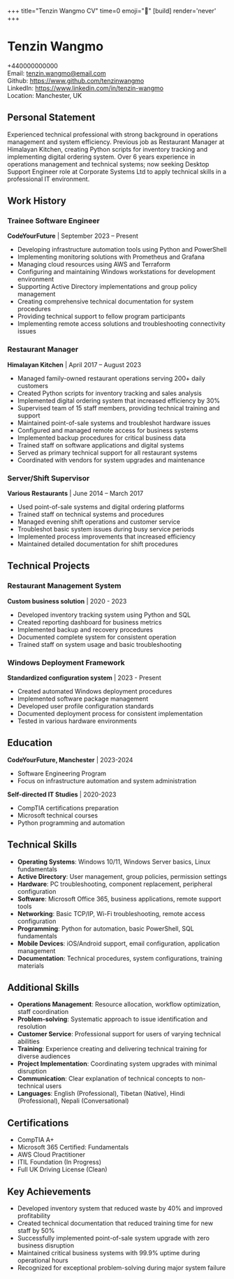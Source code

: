 +++
title="Tenzin Wangmo CV" 
time=0 
emoji="📄" 
[build]
render='never'
+++

# Tenzin Wangmo

+440000000000  
Email: tenzin.wangmo@email.com  
Github: https://www.github.com/tenzinwangmo  
LinkedIn: https://www.linkedin.com/in/tenzin-wangmo  
Location: Manchester, UK

## Personal Statement

Experienced technical professional with strong background in operations management and system efficiency. Previous job as Restaurant Manager at Himalayan Kitchen, creating Python scripts for inventory tracking and implementing digital ordering system. Over 6 years experience in operations management and technical systems; now seeking Desktop Support Engineer role at Corporate Systems Ltd to apply technical skills in a professional IT environment.

## Work History

### Trainee Software Engineer

**CodeYourFuture** | September 2023 – Present

- Developing infrastructure automation tools using Python and PowerShell
- Implementing monitoring solutions with Prometheus and Grafana
- Managing cloud resources using AWS and Terraform
- Configuring and maintaining Windows workstations for development environment
- Supporting Active Directory implementations and group policy management
- Creating comprehensive technical documentation for system procedures
- Providing technical support to fellow program participants
- Implementing remote access solutions and troubleshooting connectivity issues

### Restaurant Manager

**Himalayan Kitchen** | April 2017 – August 2023

- Managed family-owned restaurant operations serving 200+ daily customers
- Created Python scripts for inventory tracking and sales analysis
- Implemented digital ordering system that increased efficiency by 30%
- Supervised team of 15 staff members, providing technical training and support
- Maintained point-of-sale systems and troubleshot hardware issues
- Configured and managed remote access for business systems
- Implemented backup procedures for critical business data
- Trained staff on software applications and digital systems
- Served as primary technical support for all restaurant systems
- Coordinated with vendors for system upgrades and maintenance

### Server/Shift Supervisor

**Various Restaurants** | June 2014 – March 2017

- Used point-of-sale systems and digital ordering platforms
- Trained staff on technical systems and procedures
- Managed evening shift operations and customer service
- Troubleshot basic system issues during busy service periods
- Implemented process improvements that increased efficiency
- Maintained detailed documentation for shift procedures

## Technical Projects

### Restaurant Management System

**Custom business solution** | 2020 - 2023

- Developed inventory tracking system using Python and SQL
- Created reporting dashboard for business metrics
- Implemented backup and recovery procedures
- Documented complete system for consistent operation
- Trained staff on system usage and basic troubleshooting

### Windows Deployment Framework

**Standardized configuration system** | 2023 - Present

- Created automated Windows deployment procedures
- Implemented software package management
- Developed user profile configuration standards
- Documented deployment process for consistent implementation
- Tested in various hardware environments

## Education

**CodeYourFuture, Manchester** | 2023-2024

- Software Engineering Program
- Focus on infrastructure automation and system administration

**Self-directed IT Studies** | 2020-2023

- CompTIA certifications preparation
- Microsoft technical courses
- Python programming and automation

## Technical Skills

- **Operating Systems**: Windows 10/11, Windows Server basics, Linux fundamentals
- **Active Directory**: User management, group policies, permission settings
- **Hardware**: PC troubleshooting, component replacement, peripheral configuration
- **Software**: Microsoft Office 365, business applications, remote support tools
- **Networking**: Basic TCP/IP, Wi-Fi troubleshooting, remote access configuration
- **Programming**: Python for automation, basic PowerShell, SQL fundamentals
- **Mobile Devices**: iOS/Android support, email configuration, application management
- **Documentation**: Technical procedures, system configurations, training materials

## Additional Skills

- **Operations Management**: Resource allocation, workflow optimization, staff coordination
- **Problem-solving**: Systematic approach to issue identification and resolution
- **Customer Service**: Professional support for users of varying technical abilities
- **Training**: Experience creating and delivering technical training for diverse audiences
- **Project Implementation**: Coordinating system upgrades with minimal disruption
- **Communication**: Clear explanation of technical concepts to non-technical users
- **Languages**: English (Professional), Tibetan (Native), Hindi (Professional), Nepali (Conversational)

## Certifications

- CompTIA A+
- Microsoft 365 Certified: Fundamentals
- AWS Cloud Practitioner
- ITIL Foundation (In Progress)
- Full UK Driving License (Clean)

## Key Achievements

- Developed inventory system that reduced waste by 40% and improved profitability
- Created technical documentation that reduced training time for new staff by 50%
- Successfully implemented point-of-sale system upgrade with zero business disruption
- Maintained critical business systems with 99.9% uptime during operational hours
- Recognized for exceptional problem-solving during major system failure
